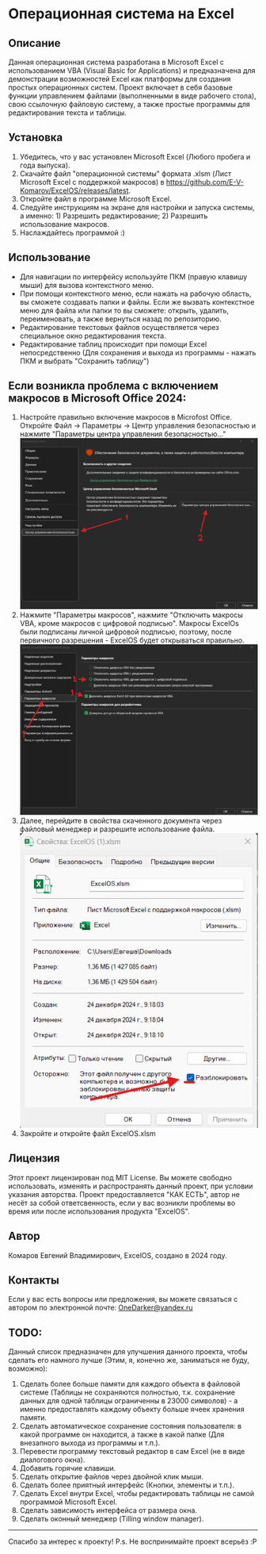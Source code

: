 # Операционная система на Excel

## Описание

Данная операционная система разработана в Microsoft Excel с использованием VBA (Visual Basic for Applications) и предназначена для демонстрации возможностей Excel как платформы для создания простых операционных систем. Проект включает в себя базовые функции управлением файлами (выполненными в виде рабочего стола), свою ссылочную файловую систему, а также простые программы для редактирования текста и таблицы.

## Установка

1. Убедитесь, что у вас установлен Microsoft Excel (Любого пробега и года выпуска).
2. Скачайте файл "операционной системы" формата .xlsm (Лист Microsoft Excel с поддержкой макросов) в https://github.com/E-V-Komarov/ExcelOS/releases/latest.
3. Откройте файл в программе Microsoft Excel.
4. Следуйте инструкциям на экране для настройки и запуска системы, а именно: 1) Разрешить редактирование; 2) Разрешить использование макросов.
5. Наслаждайтесь программой :)

## Использование

- Для навигации по интерфейсу используйте ПКМ (правую клавишу мыши) для вызова контекстного меню.
- При помощи контекстного меню, если нажать на рабочую область, вы сможете создавать папки и файлы. Если же вызвать контекстное меню для файла или папки то вы сможете: открыть, удалить, переименовать, а также вернуться назад по репозиторию.
- Редактирование текстовых файлов осуществляется через специальное окно редактирования текста.
- Редактирование таблиц происходит при помощи Excel непосредственно (Для сохранения и выхода из программы - нажать ПКМ и выбрать "Сохранить таблицу")

## Если возникла проблема с включением макросов в Microsoft Office 2024:
1. Настройте правильно включение макросов в Microfost Office. Откройте Файл -> Параметры -> Центр управления безопасностью и нажмите "Параметры центра управления безопасностью..."
 ![alt text](https://github.com/E-V-Komarov/ExcelOS/blob/main/img/%D0%A6%D0%B5%D0%BD%D1%82%D1%80%D0%A3%D0%BF%D1%80%D0%B0%D0%B2%D0%BB%D0%B5%D0%BD%D0%B8%D1%8F.png?raw=true)  
2. Нажмите "Параметры макросов", нажмите "Отключить макросы VBA, кроме макросов с цифровой подписью". Макросы ExcelOs были подписаны личной цифровой подписью, поэтому, после первичного разрешения - ExcelOS будет открываться правильно.
 ![alt text](https://github.com/E-V-Komarov/ExcelOS/blob/main/img/%D0%92%D0%BA%D0%BB%D1%8E%D1%87%D0%B8%D1%82%D1%8C%D0%9C%D0%B0%D0%BA%D1%80%D0%BE%D1%81%D1%8B.png?raw=true)  
3. Далее, перейдите в свойства скаченного документа через файловый менеджер и разрешите использование файла.
![alt text](https://github.com/E-V-Komarov/ExcelOS/blob/main/img/%D0%A0%D0%B0%D0%B7%D0%B1%D0%BB%D0%BE%D0%BA%D0%B8%D1%80%D0%BE%D0%B2%D0%BA%D0%B0.png?raw=true)  
4. Закройте и откройте файл ExcelOS.xlsm

## Лицензия

Этот проект лицензирован под MIT License. Вы можете свободно использовать, изменять и распространять данный проект, при условии указания авторства. Проект предоставляется "КАК ЕСТЬ", автор не несёт за собой ответсвенность, если у вас возникли проблемы во время или после использования продукта "ExcelOS".

## Автор

Комаров Евгений Владимирович, ExcelOS, создано в 2024 году.

## Контакты

Если у вас есть вопросы или предложения, вы можете связаться с автором по электронной почте: OneDarker@yandex.ru

## TODO:

Данный список предназначен для улучшения данного проекта, чтобы сделать его намного лучше (Этим, я, конечно же, заниматься не буду, возможно):

1. Сделать более больше памяти для каждого объекта в файловой системе (Таблицы не сохраняются полностью, т.к. сохранение данных для одной таблицы ограниченны в 23000 символов) - а именно предоставлять каждому объекту больше ячеек хранения памяти.
2. Сделать автоматическое сохранение состояния пользователя: в какой программе он находится, а также в какой папке (Для внезапного выхода из программы и т.п.).
3. Перевести программу текстовый редактор в сам Excel (не в виде диалогового окна).
4. Добавить горячие клавиши.
5. Сделать открытие файлов через двойной клик мыши.
6. Сделать более приятный интерфейс (Кнопки, элементы и т.п.).
8. Сделать Excel внутри Excel, чтобы редактировать таблицы не самой программой Microsoft Excel.
9. Сделать зависимость интерфейса от размера окна.
10. Сделать оконный менеджер (Tilling window manager).


---

Спасибо за интерес к проекту! 
P.s. Не воспринимайте проект всерьёз :P
